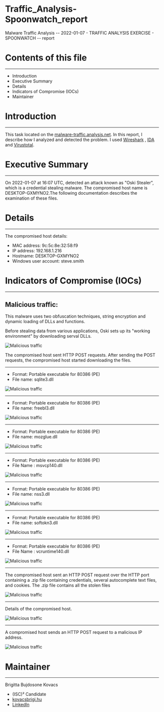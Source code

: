 # Traffic_Analysis-Spoonwatch_report
Malware Traffic Analysis -- 2022-01-07 - TRAFFIC ANALYSIS EXERCISE - SPOONWATCH -- report

# Contents of this file
***
- Introduction
- Executive Summary
- Details
- Indicators of Compromise (IOCs)
- Maintainer

# Introduction
***
This task located on the [malware-traffic.analysis.net](https://www.malware-traffic-analysis.net/2022/01/07/index.html). 
 In this report, I describe how I analyzed and detected the problem. I used [Wireshark](https://www.wireshark.org/) , [IDA](https://hex-rays.com/ida-pro/) and [Virustotal](https://www.virustotal.com/gui/home/upload). 

# Executive Summary
***

On 2022-01-07 at 16:07 UTC, detected an attack known as "Oski Stealer", which is a credential stealing malware. The compromised host name is DESKTOP-GXMYNO2.The following documentation describes the examination of these files.


# Details
***
The compromised host details:

- MAC address: 9c:5c:8e:32:58:f9
- IP address: 192.168.1.216
- Hostname: DESKTOP-GXMYNO2 
- Windows user account: steve.smith 

# Indicators of Compromise (IOCs)
***
## Malicious traffic:


This malware uses two obfuscation techniques, string encryption and
dynamic loading of DLLs and functions.

Before stealing data from various applications, Oski sets up its "working environment" by downloading serval DLLs.


![Malicious traffic](https://github.com/igi711/Traffic_Analysis-Spoonwatch_report/blob/main/3.png)

The compromised host sent HTTP POST requests. After sending the POST requests, the compromised host started downloading the files.

***
 
 - Format: Portable executable for 80386 (PE)
- File name: sqlite3.dll
 
![Malicious traffic](https://github.com/igi711/Traffic_Analysis-Spoonwatch_report/blob/main/18.png)

***

- Format: Portable executable for 80386 (PE)
- File name: freebl3.dll

![Malicious traffic](https://github.com/igi711/Traffic_Analysis-Spoonwatch_report/blob/main/17.png)

***

- Format: Portable executable for 80386 (PE)
- File name: mozglue.dll

![Malicious traffic](https://github.com/igi711/Traffic_Analysis-Spoonwatch_report/blob/main/16.png)

***

- Format: Portable executable for 80386 (PE)
- File Name : msvcp140.dll

![Malicious traffic](https://github.com/igi711/Traffic_Analysis-Spoonwatch_report/blob/main/15.png)

***

- Format: Portable executable for 80386 (PE)
- File name: nss3.dll

![Malicious traffic](https://github.com/igi711/Traffic_Analysis-Spoonwatch_report/blob/main/14.png)
 
 ***
 
 - Format: Portable executable for 80386 (PE)
 - File name: softokn3.dll
 
 ![Malicious traffic](https://github.com/igi711/Traffic_Analysis-Spoonwatch_report/blob/main/13.png)
  
  ***
  
 - Format: Portable executable for 80386 (PE)
 - File Name : vcruntime140.dll
   
 ![Malicious traffic](https://github.com/igi711/Traffic_Analysis-Spoonwatch_report/blob/main/12.png)

    
 ***
 
 
 The compromised host sent an HTTP POST request over the HTTP port containing a .zip file containing credentials, several autocomplete text files, and cookies. 
 The .zip file contains all the stolen files
 
 ![Malicious traffic](https://github.com/igi711/Traffic_Analysis-Spoonwatch_report/blob/main/00.png)
 

***

Details of the compromised host.
  
 ![Malicious traffic](https://github.com/igi711/Traffic_Analysis-Spoonwatch_report/blob/main/01.png)
   
 ***
   
 A compromised host sends an HTTP POST request to a malicious IP address.
   
 ![Malicious traffic](https://github.com/igi711/Traffic_Analysis-Spoonwatch_report/blob/main/02.png)



    
# Maintainer
***
Brigitta Bujdosone Kovacs 
- (ISC)² Candidate
- [kovacsbrigi.hu](https://kovacsbrigi.hu/) 
- [LinkedIn](https://www.linkedin.com/in/bujdos%C3%B3n%C3%A9-brigi-3698a5242/)
